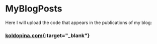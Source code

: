 # MyBlogPosts
Here I will upload the code that appears in the publications of my blog:
### [koldopina.com](https://koldopina.com/){:target="_blank"}
